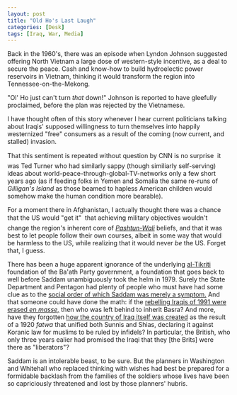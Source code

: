 ```yaml
---
layout: post
title: "Old Ho's Last Laugh"
categories: [Desk]
tags: [Iraq, War, Media]
---
```

Back in the 1960's, there was an episode when Lyndon Johnson suggested offering North Vietnam a large dose of western-style incentive, as a deal to secure the peace. Cash and know-how to build hydroelectic power reservoirs in Vietnam, thinking it would transform the region into Tennessee-on-the-Mekong.

"Ol' Ho just can't turn <i>that</i> down!" Johnson is reported to have gleefully proclaimed, before the plan was rejected by the Vietnamese.

I have thought often of this story whenever I hear current politicians talking about Iraqis' supposed willingness to turn themselves into happily westernized "free" consumers as a result of the coming (now current, and stalled) invasion. 

<!--more-->
That this sentiment is repeated without question by CNN is no surprise &#151; it was Ted Turner who had similarly sappy (though similiarly self-serving) ideas about world-peace-through-global-TV-networks only a few short years ago (as if feeding folks in Yemen and Somalia the same re-runs of <i>Gilligan's Island</i> as those beamed to hapless American children would somehow make the human condition more bearable).

For a moment there in Afghanistan, I actually thought there was a chance that the US would "get it" &#151; that achieving military objectives wouldn't change the region's inherent core of <a href="http://www.rferl.org/nca/features/2001/11/20112001095314.asp"><i>Pashtun-Wali</i></a> beliefs, and that it was best to let people follow their own courses, albeit in some way that would be harmless to the US, while realizing that it would never <i>be</i> the US. Forget that, I guess.

There has been a huge apparent ignorance of the underlying <a href="http://www.globalsecurity.org/military/world/iraq/saddam.htm">al-Tikriti</a> foundation of the Ba'ath Party government, a foundation that goes back to well before Saddam unambiguously took the helm in 1979. Surely the State Department and Pentagon had plenty of people who must have had some clue as to the <a href="http://www.theatlantic.com/issues/2002/05/bowden.htm">social order of which Saddam was merely a symptom.</a> And that someone could have done the math: if the <a href="http://www.hrw.org/reports/1992/Iraq926.htm">rebelling Iraqis of 1991 were erased <i>en masse,</i></a> then who was left behind to inherit Basra? And more, have they forgotten <a href="http://www.iraqfoundation.org/reports/spec/fjun28_00_revolt.html">how the country of Iraq itself was created</a> as the result of a 1920 <i>fatwa</i> that unified both Sunnis and Shias, declaring it against Koranic law for muslims to be ruled by infidels? In particular, the British, who only three years ealier had promised the Iraqi that they [the Brits] were there as "liberators"?

Saddam is an intolerable beast, to be sure. But the planners in Washington and Whitehall who replaced thinking with wishes had best be prepared for a formidable backlash from the families of the soldiers whose lives have been so capriciously threatened and lost by those planners' hubris.

